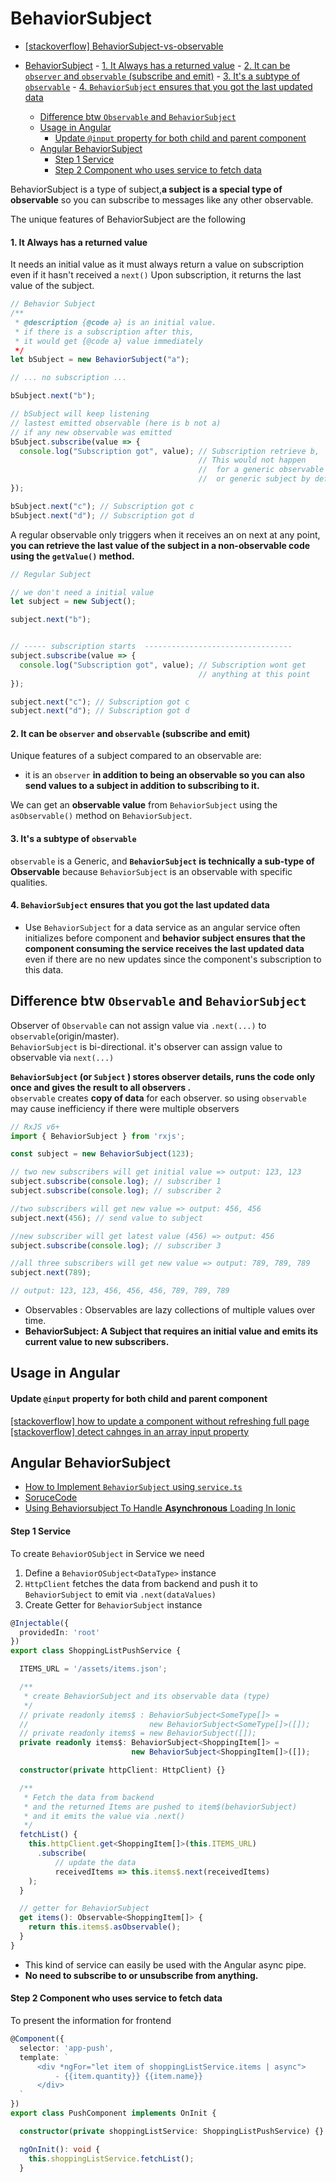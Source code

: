 # BehaviorSubject
- [[stackoverflow] BehaviorSubject-vs-observable](https://stackoverflow.com/questions/39494058/behaviorsubject-vs-observable)

- [BehaviorSubject](#behaviorsubject)
      - [1. It Always has a returned value](#1-it-always-has-a-returned-value)
      - [2. It can be `observer` and `observable` (subscribe and emit)](#2-it-can-be--observer--and--observable---subscribe-and-emit-)
      - [3. It's a subtype of `observable`](#3-it-s-a-subtype-of--observable-)
      - [4. `BehaviorSubject` ensures that you got the last updated data](#4--behaviorsubject--ensures-that-you-got-the-last-updated-data)
  * [Difference btw `Observable` and `BehaviorSubject`](#difference-btw--observable--and--behaviorsubject-)
  * [Usage in Angular](#usage-in-angular)
      - [Update `@input` property for both child and parent component](#update---input--property-for-both-child-and-parent-component)
  * [Angular BehaviorSubject](#angular-behaviorsubject)
      - [Step 1 Service](#step-1-service)
      - [Step 2 Component who uses service to fetch data](#step-2-component-who-uses-service-to-fetch-data)

BehaviorSubject is a type of subject,**a subject is a special type of observable** so you can subscribe to messages like any other observable. 

The unique features of BehaviorSubject are the following

#### 1. It Always has a returned value

It needs an initial value as it must always return a value on subscription even if it hasn't received a `next()` Upon subscription, it returns the last value of the subject. 

```typescript
// Behavior Subject
/**
 * @description {@code a} is an initial value. 
 * if there is a subscription after this, 
 * it would get {@code a} value immediately
 */
let bSubject = new BehaviorSubject("a"); 

// ... no subscription ...

bSubject.next("b");

// bSubject will keep listening 
// lastest emitted observable (here is b not a) 
// if any new observable was emitted 
bSubject.subscribe(value => {
  console.log("Subscription got", value); // Subscription retrieve b, 
                                          // This would not happen 
                                          //  for a generic observable 
                                          //  or generic subject by default
});

bSubject.next("c"); // Subscription got c 
bSubject.next("d"); // Subscription got d
```

A regular observable only triggers when it receives an on next
at any point, **you can retrieve the last value of the subject in a non-observable code using the `getValue()` method.**
```typescript
// Regular Subject

// we don't need a initial value
let subject = new Subject(); 

subject.next("b");


// ----- subscription starts  ---------------------------------
subject.subscribe(value => {
  console.log("Subscription got", value); // Subscription wont get 
                                          // anything at this point
});

subject.next("c"); // Subscription got c
subject.next("d"); // Subscription got d
```

#### 2. It can be `observer` and `observable` (subscribe and emit)

Unique features of a subject compared to an observable are:  
- it is an `observer` **in addition to being an observable so you can also send values to a subject in addition to subscribing to it.**

We can get an **observable value** from `BehaviorSubject` using the `asObservable()` method on `BehaviorSubject`.

#### 3. It's a subtype of `observable`

`observable` is a Generic, and **`BehaviorSubject` is technically a sub-type of Observable** because `BehaviorSubject` is an observable with specific qualities.

#### 4. `BehaviorSubject` ensures that you got the last updated data

- Use `BehaviorSubject` for a data service as an angular service often initializes before component and **behavior subject ensures that the component consuming the service receives the last updated data** even if there are no new updates since the component's subscription to this data. 

## Difference btw `Observable` and `BehaviorSubject`

Observer of `Observable` can not assign value via `.next(...)` to` observable`(origin/master).     
`BehaviorSubject` is bi-directional. it's observer can assign value to observable via `next(...)`    

**`BehaviorSubject` (or `Subject` ) stores observer details, runs the code only once and gives the result to all observers .**       
`observable` creates **copy of data** for each observer. so using `observable` may cause inefficiency if there were multiple observers     

```typescript
// RxJS v6+
import { BehaviorSubject } from 'rxjs';

const subject = new BehaviorSubject(123);

// two new subscribers will get initial value => output: 123, 123
subject.subscribe(console.log); // subscriber 1
subject.subscribe(console.log); // subscriber 2

//two subscribers will get new value => output: 456, 456
subject.next(456); // send value to subject

//new subscriber will get latest value (456) => output: 456
subject.subscribe(console.log); // subscriber 3

//all three subscribers will get new value => output: 789, 789, 789
subject.next(789);

// output: 123, 123, 456, 456, 456, 789, 789, 789
```
- Observables : Observables are lazy collections of multiple values over time.
- **BehaviorSubject: A Subject that requires an initial value and emits its current value to new subscribers.**

## Usage in Angular

#### Update `@input` property for both child and parent component

[[stackoverflow] how to update a component without refreshing full page](https://stackoverflow.com/questions/46047854/how-to-update-a-component-without-refreshing-full-page-angular)
[[stackoverflow] detect cahnges in an array input property](https://stackoverflow.com/questions/42962394/angular-2-how-to-detect-changes-in-an-array-input-property)

## Angular BehaviorSubject
- [How to Implement `BehaviorSubject` using `service.ts`](https://stackoverflow.com/questions/57355066/how-to-implement-behavior-subject-using-service-in-angular-8)    
- [SoruceCode](https://dev.to/juliandierkes/two-ways-of-using-angular-services-with-the-httpclient-51ef)   
- [Using Behaviorsubject To Handle **Asynchronous** Loading In Ionic](https://eliteionic.com/tutorials/using-behaviorsubject-to-handle-asynchronous-loading-in-ionic/)

#### Step 1 Service
To create `BehaviorOSubject` in Service we need
1. Define a `BehaviorOSubject<DataType>` instance
2. `HttpClient` fetches the data from  backend and push it to `BehaviorSubject` to emit via `.next(dataValues)`
3. Create Getter for `BehaviorSubject` instance

```typescript
@Injectable({
  providedIn: 'root'
})
export class ShoppingListPushService {

  ITEMS_URL = '/assets/items.json';

  /**
   * create BehaviorSubject and its observable data (type)
   */
  // private readonly items$ : BehaviorSubject<SomeType[]> = 
  //                           new BehaviorSubject<SomeType[]>([]);
  // private readonly items$ = new BehaviorSubject([]);
  private readonly items$: BehaviorSubject<ShoppingItem[]> = 
                           new BehaviorSubject<ShoppingItem[]>([]);

  constructor(private httpClient: HttpClient) {}

  /**
   * Fetch the data from backend 
   * and the returned Items are pushed to item$(behaviorSubject)
   * and it emits the value via .next()
   */
  fetchList() {
    this.httpClient.get<ShoppingItem[]>(this.ITEMS_URL)
      .subscribe(
          // update the data
          receivedItems => this.items$.next(receivedItems)
    );
  }

  // getter for BehaviorSubject
  get items(): Observable<ShoppingItem[]> {
    return this.items$.asObservable();
  }
}
```
- This kind of service can easily be used with the Angular async pipe.
- **No need to subscribe to or unsubscribe from anything.**


#### Step 2 Component who uses service to fetch data

To present the information for frontend 
```typescript
@Component({
  selector: 'app-push',
  template: `
      <div *ngFor="let item of shoppingListService.items | async">
          - {{item.quantity}} {{item.name}}
      </div>
  `
})
export class PushComponent implements OnInit {

  constructor(private shoppingListService: ShoppingListPushService) {}

  ngOnInit(): void {
    this.shoppingListService.fetchList();
  }
```



